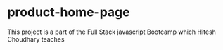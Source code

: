 # product-home-page
This project is a part of the Full Stack javascript Bootcamp which Hitesh Choudhary teaches
